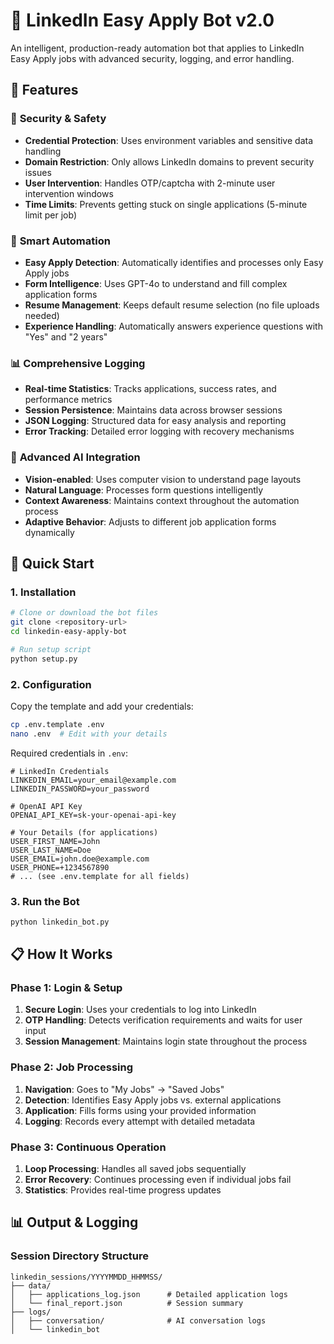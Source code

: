 # 🤖 LinkedIn Easy Apply Bot v2.0

An intelligent, production-ready automation bot that applies to LinkedIn Easy Apply jobs with advanced security, logging, and error handling.

## 🌟 Features

### 🔐 **Security & Safety**
- **Credential Protection**: Uses environment variables and sensitive data handling
- **Domain Restriction**: Only allows LinkedIn domains to prevent security issues
- **User Intervention**: Handles OTP/captcha with 2-minute user intervention windows
- **Time Limits**: Prevents getting stuck on single applications (5-minute limit per job)

### 🎯 **Smart Automation**
- **Easy Apply Detection**: Automatically identifies and processes only Easy Apply jobs
- **Form Intelligence**: Uses GPT-4o to understand and fill complex application forms
- **Resume Management**: Keeps default resume selection (no file uploads needed)
- **Experience Handling**: Automatically answers experience questions with "Yes" and "2 years"

### 📊 **Comprehensive Logging**
- **Real-time Statistics**: Tracks applications, success rates, and performance metrics
- **Session Persistence**: Maintains data across browser sessions
- **JSON Logging**: Structured data for easy analysis and reporting
- **Error Tracking**: Detailed error logging with recovery mechanisms

### 🧠 **Advanced AI Integration**
- **Vision-enabled**: Uses computer vision to understand page layouts
- **Natural Language**: Processes form questions intelligently
- **Context Awareness**: Maintains context throughout the automation process
- **Adaptive Behavior**: Adjusts to different job application forms dynamically

## 🚀 Quick Start

### 1. Installation

```bash
# Clone or download the bot files
git clone <repository-url>
cd linkedin-easy-apply-bot

# Run setup script
python setup.py
```

### 2. Configuration

Copy the template and add your credentials:

```bash
cp .env.template .env
nano .env  # Edit with your details
```

Required credentials in `.env`:
```env
# LinkedIn Credentials
LINKEDIN_EMAIL=your_email@example.com
LINKEDIN_PASSWORD=your_password

# OpenAI API Key
OPENAI_API_KEY=sk-your-openai-api-key

# Your Details (for applications)
USER_FIRST_NAME=John
USER_LAST_NAME=Doe
USER_EMAIL=john.doe@example.com
USER_PHONE=+1234567890
# ... (see .env.template for all fields)
```

### 3. Run the Bot

```bash
python linkedin_bot.py
```

## 📋 How It Works

### Phase 1: Login & Setup
1. **Secure Login**: Uses your credentials to log into LinkedIn
2. **OTP Handling**: Detects verification requirements and waits for user input
3. **Session Management**: Maintains login state throughout the process

### Phase 2: Job Processing
1. **Navigation**: Goes to "My Jobs" → "Saved Jobs"
2. **Detection**: Identifies Easy Apply jobs vs. external applications
3. **Application**: Fills forms using your provided information
4. **Logging**: Records every attempt with detailed metadata

### Phase 3: Continuous Operation
1. **Loop Processing**: Handles all saved jobs sequentially
2. **Error Recovery**: Continues processing even if individual jobs fail
3. **Statistics**: Provides real-time progress updates

## 📊 Output & Logging

### Session Directory Structure
```
linkedin_sessions/YYYYMMDD_HHMMSS/
├── data/
│   ├── applications_log.json      # Detailed application logs
│   └── final_report.json          # Session summary
├── logs/
│   ├── conversation/              # AI conversation logs
│   └── linkedin_bot
